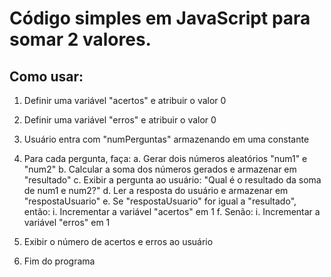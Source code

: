 # Código simples em JavaScript para somar 2 valores.

## Como usar:

1. Definir uma variável "acertos" e atribuir o valor 0

2. Definir uma variável "erros" e atribuir o valor 0

3. Usuário entra com "numPerguntas" armazenando em uma constante

4. Para cada pergunta, faça:
     a. Gerar dois números aleatórios "num1" e "num2"
     b. Calcular a soma dos números gerados e armazenar em "resultado"
     c. Exibir a pergunta ao usuário: "Qual é o resultado da soma de num1 e num2?"
     d. Ler a resposta do usuário e armazenar em "respostaUsuario"
     e. Se "respostaUsuario" for igual a "resultado", então:
          i. Incrementar a variável "acertos" em 1
     f. Senão:
          i. Incrementar a variável "erros" em 1

5. Exibir o número de acertos e erros ao usuário

6. Fim do programa
